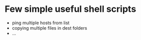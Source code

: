 # Few simple useful shell scripts

* ping multiple hosts from list
* copying multiple files in dest folders
* ...
